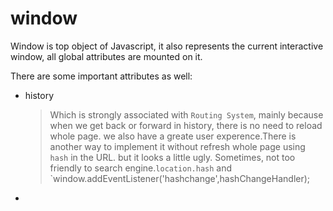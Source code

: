 # window

Window is top object of Javascript, it also represents the current interactive window, all global attributes are mounted on it.

There are some important attributes as well:

* history
    > Which is strongly associated with `Routing System`, mainly because when we get back or forward in history, there is no need to reload whole page. we also have a greate user experence.There is another way to implement it without refresh whole page using `hash` in the URL. but it looks a little ugly. Sometimes, not too friendly to search engine.`location.hash` and `window.addEventListener('hashchange',hashChangeHandler);

* 
